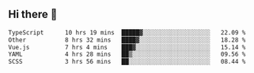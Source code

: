 ## Hi there 👋

<!--START_SECTION:waka-->

```txt
TypeScript      10 hrs 19 mins  █████▓░░░░░░░░░░░░░░░░░░░   22.09 %
Other           8 hrs 32 mins   ████▓░░░░░░░░░░░░░░░░░░░░   18.28 %
Vue.js          7 hrs 4 mins    ███▓░░░░░░░░░░░░░░░░░░░░░   15.14 %
YAML            4 hrs 28 mins   ██▒░░░░░░░░░░░░░░░░░░░░░░   09.56 %
SCSS            3 hrs 56 mins   ██░░░░░░░░░░░░░░░░░░░░░░░   08.44 %
```

<!--END_SECTION:waka-->

